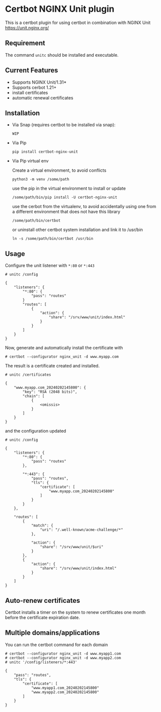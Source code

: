 # Certbot NGINX Unit plugin #

This is a certbot plugin for using certbot in combination with NGINX Unit https://unit.nginx.org/

## Requirement ##

The command `unitc` should be installed and executable. 

## Current Features ##

* Supports NGINX Unit/1.31*
* Supports cerbot 1.21+
* install certificates
* automatic renewal certificates

## Installation ##

* Via Snap (requires certbot to be installed via snap):
    ```
    WIP
    ```

* Via Pip
    ```
    pip install certbot-nginx-unit
    ```

* Via Pip virtual env

    Create a virtual environment, to avoid conflicts
    ```
    python3 -m venv /some/path
    ```

    use the pip in the virtual environment to install or update

    ```
    /some/path/bin/pip install -U certbot-nginx-unit
    ```

    use the cerbot from the virtualenv, to avoid accidentally
    using one from a different environment that does not have this library
    ```
    /some/path/bin/certbot
    ```

    or uninstall other certbot system installation and link it to /usr/bin
    ```
    ln -s /some/path/bin/certbot /usr/bin
    ```

## Usage ##

Configure the unit listener with `*:80` or `*:443`

```
# unitc /config
```
```
{
    "listeners": {
        "*:80": {
            "pass": "routes"
        }
        "routes": [
            {
                "action": {
                    "share": "/srv/www/unit/index.html"
                }
            }
        ]
    }
}
```

Now, generate and automatically install the certificate with

```
# certbot --configurator nginx_unit -d www.myapp.com
```

The result is a certificate created and installed. 

```
# unitc /certificates
```

```
{
	"www.myapp.com_20240202145800": {
		"key": "RSA (2048 bits)",
		"chain": [
			{
				<omissis>
			}
		]
	}
}
```
and the configuration updated

```
# unitc /config
```

```
{
	"listeners": {
		"*:80": {
			"pass": "routes"
		},

		"*:443": {
			"pass": "routes",
			"tls": {
				"certificate": [
					"www.myapp.com_20240202145800"
				]
			}
		}
	},

	"routes": [
		{
			"match": {
				"uri": "/.well-known/acme-challenge/*"
			},

			"action": {
				"share": "/srv/www/unit/$uri"
			}
		},
		{
			"action": {
				"share": "/srv/www/unit/index.html"
			}
		}
	]
}
```

## Auto-renew certificates ##

Certbot installs a timer on the system to renew certificates one month before the certificate expiration date.

## Multiple domains/applications ## 

You can run the certbot command for each domain

```
# certbot --configurator nginx_unit -d www.myapp1.com
# certbot --configurator nginx_unit -d www.myapp2.com
# unitc '/config/listeners/*:443' 
```

```
{
    "pass": "routes",
    "tls": {
        "certificate": [
            "www.myapp1.com_20240202145800"
            "www.myapp2.com_20240202145800"
        ]
    }
}
```

